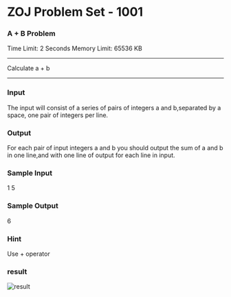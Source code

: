 ZOJ Problem Set - 1001
======================

### A + B Problem

Time Limit: 2 Seconds      Memory Limit: 65536 KB

---

Calculate a + b

---

### Input

The input will consist of a series of pairs of integers a and b,separated by a space, one pair of integers per line.

### Output

For each pair of input integers a and b you should output the sum of a and b in one line,and with one line of output for each line in input.

### Sample Input

1 5

### Sample Output

6

### Hint

Use + operator

### result

![result](http://biangbiangpic.b0.upaiyun.com/blog/d7aca22da24a31dedb96570198da33d5.jpg)

